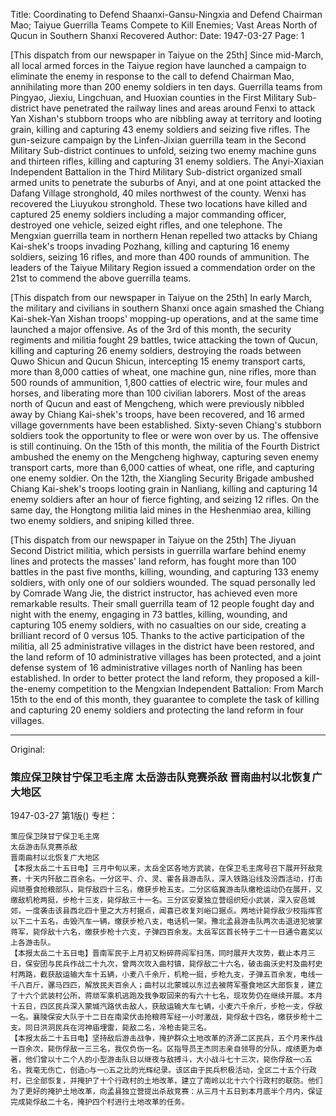 Title: Coordinating to Defend Shaanxi-Gansu-Ningxia and Defend Chairman Mao; Taiyue Guerrilla Teams Compete to Kill Enemies; Vast Areas North of Qucun in Southern Shanxi Recovered
Author:
Date: 1947-03-27
Page: 1

[This dispatch from our newspaper in Taiyue on the 25th] Since mid-March, all local armed forces in the Taiyue region have launched a campaign to eliminate the enemy in response to the call to defend Chairman Mao, annihilating more than 200 enemy soldiers in ten days. Guerrilla teams from Pingyao, Jiexiu, Lingchuan, and Huoxian counties in the First Military Sub-district have penetrated the railway lines and areas around Fenxi to attack Yan Xishan's stubborn troops who are nibbling away at territory and looting grain, killing and capturing 43 enemy soldiers and seizing five rifles. The gun-seizure campaign by the Linfen-Jixian guerrilla team in the Second Military Sub-district continues to unfold, seizing two enemy machine guns and thirteen rifles, killing and capturing 31 enemy soldiers. The Anyi-Xiaxian Independent Battalion in the Third Military Sub-district organized small armed units to penetrate the suburbs of Anyi, and at one point attacked the Dafang Village stronghold, 40 miles northwest of the county. Wenxi has recovered the Liuyukou stronghold. These two locations have killed and captured 25 enemy soldiers including a major commanding officer, destroyed one vehicle, seized eight rifles, and one telephone. The Mengxian guerrilla team in northern Henan repelled two attacks by Chiang Kai-shek's troops invading Pozhang, killing and capturing 16 enemy soldiers, seizing 16 rifles, and more than 400 rounds of ammunition. The leaders of the Taiyue Military Region issued a commendation order on the 21st to commend the above guerrilla teams.

[This dispatch from our newspaper in Taiyue on the 25th] In early March, the military and civilians in southern Shanxi once again smashed the Chiang Kai-shek-Yan Xishan troops' mopping-up operations, and at the same time launched a major offensive. As of the 3rd of this month, the security regiments and militia fought 29 battles, twice attacking the town of Qucun, killing and capturing 26 enemy soldiers, destroying the roads between Quwo Shicun and Qucun Shicun, intercepting 15 enemy transport carts, more than 8,000 catties of wheat, one machine gun, nine rifles, more than 500 rounds of ammunition, 1,800 catties of electric wire, four mules and horses, and liberating more than 100 civilian laborers. Most of the areas north of Qucun and east of Mengcheng, which were previously nibbled away by Chiang Kai-shek's troops, have been recovered, and 16 armed village governments have been established. Sixty-seven Chiang's stubborn soldiers took the opportunity to flee or were won over by us. The offensive is still continuing. On the 15th of this month, the militia of the Fourth District ambushed the enemy on the Mengcheng highway, capturing seven enemy transport carts, more than 6,000 catties of wheat, one rifle, and capturing one enemy soldier. On the 12th, the Xiangling Security Brigade ambushed Chiang Kai-shek's troops looting grain in Nanliang, killing and capturing 14 enemy soldiers after an hour of fierce fighting, and seizing 12 rifles. On the same day, the Hongtong militia laid mines in the Heshenmiao area, killing two enemy soldiers, and sniping killed three.

[This dispatch from our newspaper in Taiyue on the 25th] The Jiyuan Second District militia, which persists in guerrilla warfare behind enemy lines and protects the masses' land reform, has fought more than 100 battles in the past five months, killing, wounding, and capturing 133 enemy soldiers, with only one of our soldiers wounded. The squad personally led by Comrade Wang Jie, the district instructor, has achieved even more remarkable results. Their small guerrilla team of 12 people fought day and night with the enemy, engaging in 73 battles, killing, wounding, and capturing 105 enemy soldiers, with no casualties on our side, creating a brilliant record of 0 versus 105. Thanks to the active participation of the militia, all 25 administrative villages in the district have been restored, and the land reform of 10 administrative villages has been protected, and a joint defense system of 16 administrative villages north of Nanling has been established. In order to better protect the land reform, they proposed a kill-the-enemy competition to the Mengxian Independent Battalion: From March 15th to the end of this month, they guarantee to complete the task of killing and capturing 20 enemy soldiers and protecting the land reform in four villages.



<hr /> 

Original: 


### 策应保卫陕甘宁保卫毛主席  太岳游击队竞赛杀敌  晋南曲村以北恢复广大地区

1947-03-27
第1版()
专栏：

    策应保卫陕甘宁保卫毛主席
    太岳游击队竞赛杀敌
    晋南曲村以北恢复广大地区
    【本报太岳二十五日电】三月中旬以来，太岳全区各地方武装，在保卫毛主席号召下展开歼敌竞赛，十天内歼敌二百余名。一分区平、介、灵、霍各县游击队，深入铁路沿线及汾西活动，打击阎顽蚕食抢粮部队，毙俘敌四十三名，缴获步枪五支。二分区临冀游击队缴枪运动仍在展开，又缴敌机枪两挺，步枪十三支，毙俘敌三十一名。三分区安夏独立营组织短小武装，深入安邑城郊，一度袭击该县西北四十里之大方村据点，闻喜已收复刘峪口据点。两地计毙俘敌少校指挥官以下二十五名，击毁汽车一辆，缴获步枪八支，电话机一架。豫北孟县游击队两次击退进犯坡掌蒋军，毙俘敌十六名，缴获步枪十六支，子弹四百余发。太岳军区首长特于二十一日通令嘉奖以上各游击队。
    【本报太岳二十五日电】晋南军民于上月初又粉碎蒋阎军扫荡，同时展开大攻势，截止本月三日，保安团与民兵作战二十九次，曾两次攻入曲村镇，毙俘敌二十六名，破击曲沃史村及曲村史村两路，截获敌运输大车十五辆，小麦八千余斤，机枪一挺，步枪九支，子弹五百余发，电线一千八百斤，骡马四匹，解放民夫百余人；曲村以北蒙城以东过去被蒋军蚕食地区大部恢复，建立了十六个武装村公所，蒋顽军乘机逃跑及我争取回来的有六十七名，现攻势仍在继续开展。本月十五日，四区民兵深入蒙城汽路伏击敌人，获敌运输大车七辆，小麦六千余斤，步枪一支，俘敌一名。襄陵保安大队于十二日在南梁伏击抢粮蒋军经一小时激战，毙俘敌十四名，缴获步枪十二支。同日洪洞民兵在河神庙埋雷，毙敌二名，冷枪击毙三名。
    【本报太岳二十五日电】坚持敌后游击战争，掩护群众土地改革的济源二区民兵，五个月来作战一百余次，毙伤俘敌一三三名，我仅负伤一名。区指导员王杰同志亲自领导的分队，成绩更为卓著，他们曾以十二个人的小型游击队日以继夜与敌搏斗，大小战斗七十三次，毙伤俘敌一○五名，我毫无伤亡，创造○与一○五之比的光辉纪录。该区由于民兵积极活动，全区二十五个行政村，已全部恢复，并掩护了十个行政村的土地改革，建立了南岭以北十六个行政村的联防。他们为了更好的掩护土地改革，向孟县独立营提出杀敌竞赛：从三月十五日到本月底半个月内，保证完成毙俘敌二十名，掩护四个村进行土地改革的任务。
